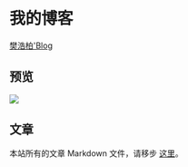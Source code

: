  # 我的博客

[樊浩柏'Blog](https://www.fanhaobai.com)

## 预览

![](https://github.com/fan-haobai/blog/blob/master/images/view.png)

## 文章

本站所有的文章 Markdown 文件，请移步 [这里](https://github.com/fan-haobai/blog/tree/master/_posts)。
